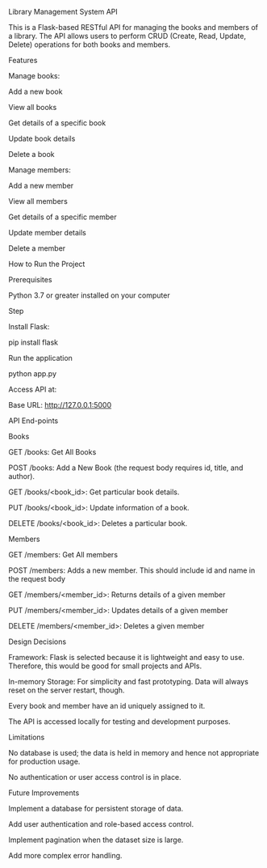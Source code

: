 Library Management System API

This is a Flask-based RESTful API for managing the books and members of a library. The API allows users to perform CRUD (Create, Read, Update, Delete) operations for both books and members.

Features

Manage books:

Add a new book

View all books

Get details of a specific book

Update book details

Delete a book

Manage members:

Add a new member

View all members

Get details of a specific member

Update member details

Delete a member

How to Run the Project

Prerequisites

Python 3.7 or greater installed on your computer

Step

Install Flask:

pip install flask

 Run the application

python app.py

Access API at:

 Base URL: http://127.0.0.1:5000

API End-points

Books

GET /books: Get All Books

POST /books: Add a New Book (the request body requires id, title, and author).

GET /books/<book_id>: Get particular book details.

PUT /books/<book_id>: Update information of a book.

DELETE /books/<book_id>: Deletes a particular book.

Members

GET /members: Get All members

POST /members: Adds a new member. This should include id and name in the request body

GET /members/<member_id>: Returns details of a given member

PUT /members/<member_id>: Updates details of a given member

DELETE /members/<member_id>: Deletes a given member

Design Decisions

Framework: Flask is selected because it is lightweight and easy to use. Therefore, this would be good for small projects and APIs.

In-memory Storage: For simplicity and fast prototyping. Data will always reset on the server restart, though.

Every book and member have an id uniquely assigned to it.

The API is accessed locally for testing and development purposes.

Limitations

No database is used; the data is held in memory and hence not appropriate for production usage.

No authentication or user access control is in place.

Future Improvements

Implement a database for persistent storage of data.

Add user authentication and role-based access control.

Implement pagination when the dataset size is large.

Add more complex error handling.
